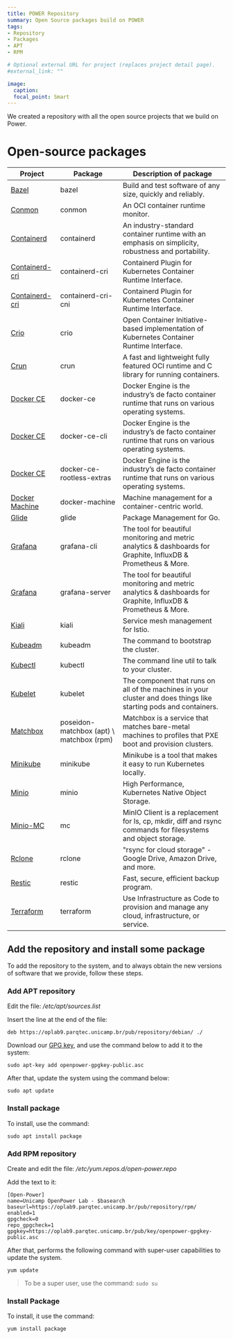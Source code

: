 ```yaml
---
title: POWER Repository
summary: Open Source packages build on POWER
tags:
- Repository
- Packages
- APT
- RPM

# Optional external URL for project (replaces project detail page).
#external_link: ""

image:
  caption:
  focal_point: Smart
---
```

We created a repository with all the open source projects that we build on Power.

# Open-source packages

|Project|Package|Description of package|
|---|---|---|
| [Bazel](https://bazel.build) | bazel | Build and test software of any size, quickly and reliably.
| [Conmon](https://github.com/containers/conmon) | conmon | An OCI container runtime monitor.
| [Containerd](https://containerd.io) | containerd | An industry-standard container runtime with an emphasis on simplicity, robustness and portability.
| [Containerd-cri](https://github.com/containerd/cri) | containerd-cri | Containerd Plugin for Kubernetes Container Runtime Interface.
| [Containerd-cri](https://github.com/containerd/cri) | containerd-cri-cni | Containerd Plugin for Kubernetes Container Runtime Interface.
| [Crio](https://cri-o.io/) | crio | Open Container Initiative-based implementation of Kubernetes Container Runtime Interface.
| [Crun](https://github.com/containers/crun) | crun | A fast and lightweight fully featured OCI runtime and C library for running containers.
| [Docker CE](https://docs.docker.com/install) | docker-ce | Docker Engine is the industry’s de facto container runtime that runs on various operating systems.
| [Docker CE](https://docs.docker.com/install) | docker-ce-cli | Docker Engine is the industry’s de facto container runtime that runs on various operating systems.
| [Docker CE](https://docs.docker.com/install) | docker-ce-rootless-extras | Docker Engine is the industry’s de facto container runtime that runs on various operating systems.
| [Docker Machine](https://gitlab.com/gitlab-org/ci-cd/docker-machine) | docker-machine | Machine management for a container-centric world.
| [Glide](https://glide.sh) | glide | Package Management for Go.
| [Grafana](https://grafana.com) | grafana-cli | The tool for beautiful monitoring and metric analytics & dashboards for Graphite, InfluxDB & Prometheus & More.
| [Grafana](https://grafana.com) | grafana-server | The tool for beautiful monitoring and metric analytics & dashboards for Graphite, InfluxDB & Prometheus & More.
| [Kiali](https://www.kiali.io) | kiali | Service mesh management for Istio.
| [Kubeadm](https://kubernetes.io/docs/setup/production-environment/tools/kubeadm/install-kubeadm/) | kubeadm | The command to bootstrap the cluster.
| [Kubectl](https://kubernetes.io/docs/tasks/tools/install-kubectl/) | kubectl | The command line util to talk to your cluster.
| [Kubelet](https://kubernetes.io/docs/reference/command-line-tools-reference/kubelet/) | kubelet | The component that runs on all of the machines in your cluster and does things like starting pods and containers.
| [Matchbox](https://matchbox.psdn.io/) | poseidon-matchbox (apt) \ matchbox (rpm) | Matchbox is a service that matches bare-metal machines to profiles that PXE boot and provision clusters.
| [Minikube](https://kubernetes.io/docs/setup/minikube) | minikube | Minikube is a tool that makes it easy to run Kubernetes locally.
| [Minio](https://min.io) | minio | High Performance, Kubernetes Native Object Storage.
| [Minio-MC](https://min.io) | mc | MinIO Client is a replacement for ls, cp, mkdir, diff and rsync commands for filesystems and object storage.
| [Rclone](https://rclone.org/) | rclone | "rsync for cloud storage" - Google Drive, Amazon Drive, and more.
| [Restic](https://restic.net) | restic | Fast, secure, efficient backup program.
| [Terraform](https://www.terraform.io) | terraform | Use Infrastructure as Code to provision and manage any cloud, infrastructure, or service.


## Add the repository and install some package

To add the repository to the system, and to always obtain the new versions of software that we provide, follow these steps.

### Add APT repository

Edit the file: */etc/apt/sources.list*

Insert the line at the end of the file:

`deb https://oplab9.parqtec.unicamp.br/pub/repository/debian/ ./`

Download our [GPG key](https://oplab9.parqtec.unicamp.br/pub/key/openpower-gpgkey-public.asc), and use the command below to add it to the system:

`sudo apt-key add openpower-gpgkey-public.asc`

After that, update the system using the command below:

`sudo apt update`

### Install package

To install, use the command:

`sudo apt install package`

### Add RPM repository

Create and edit the file: */etc/yum.repos.d/open-power.repo*

Add the text to it:

```
[Open-Power]
name=Unicamp OpenPower Lab - $basearch
baseurl=https://oplab9.parqtec.unicamp.br/pub/repository/rpm/
enabled=1
gpgcheck=0
repo_gpgcheck=1
gpgkey=https://oplab9.parqtec.unicamp.br/pub/key/openpower-gpgkey-public.asc
```

After that, performs the following command with super-user capabilities to update the system.

`yum update`

> To be a super user, use the command: `sudo su`

### Install Package

To install, it use the command:

`yum install package`
